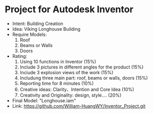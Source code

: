 # Project for Autodesk Inventor
* Intent: Building Creation
* Idea: Viking Longhouse Building
* Require Models:
  1. Roof
  2. Beams or Walls
  3. Doors
* Rating:
  1. Using 10 functions in Inventor (15%)
  2. Include 3 pictures in different angles for the product (15%)
  3. Inciude 3 explosion views of the work (15%)
  4. Includung three main part: roof, beams or walls, doors (15%)
  5. Reporting time for 8 minutes (10%)
  6. Creative ideas: Clarity、Intention and Core Idea (10%)
  7. Creativity and Originality: design, style.... (20%)
* Final Model: "Longhouse.iam"
* Link: https://github.com/William-HuangWY/Inventor_Project.git